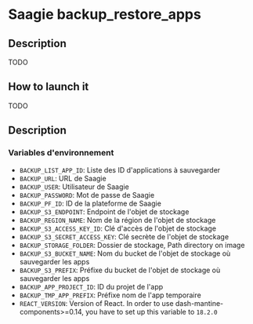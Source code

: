 # Saagie backup_restore_apps

## Description

TODO

## How to launch it

TODO

## Description

### Variables d'environnement
- `BACKUP_LIST_APP_ID`: Liste des ID d'applications à sauvegarder
- `BACKUP_URL`: URL de Saagie
- `BACKUP_USER`: Utilisateur de Saagie
- `BACKUP_PASSWORD`: Mot de passe de Saagie
- `BACKUP_PF_ID`: ID de la plateforme de Saagie
- `BACKUP_S3_ENDPOINT`: Endpoint de l'objet de stockage
- `BACKUP_REGION_NAME`: Nom de la région de l'objet de stockage
- `BACKUP_S3_ACCESS_KEY_ID`: Clé d'accès de l'objet de stockage
- `BACKUP_S3_SECRET_ACCESS_KEY`: Clé secrète de l'objet de stockage
- `BACKUP_STORAGE_FOLDER`: Dossier de stockage, Path directory on image 
- `BACKUP_S3_BUCKET_NAME`: Nom du bucket de l'objet de stockage où sauvegarder les apps
- `BACKUP_S3_PREFIX`: Préfixe du bucket de l'objet de stockage où sauvegarder les apps
- `BACKUP_APP_PROJECT_ID`: ID du projet de l'app
- `BACKUP_TMP_APP_PREFIX`: Préfixe nom de l'app temporaire
- `REACT_VERSION`: Version of React. In order to use dash-mantine-components>=0.14, you have to set up this variable to `18.2.0`